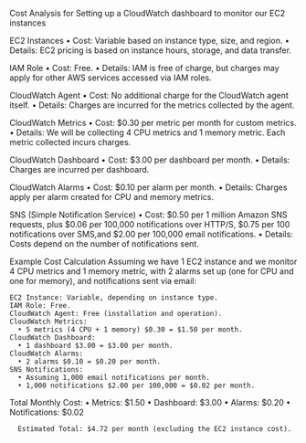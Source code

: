 Cost Analysis for Setting up a CloudWatch dashboard to monitor our EC2 instances


EC2 Instances
   • Cost: Variable based on instance type, size, and region.
   • Details: EC2 pricing is based on instance hours, storage, and data transfer.
   
IAM Role 
   • Cost: Free. 
   • Details: IAM is free of charge, but charges may apply for other AWS services accessed via IAM roles.
   
CloudWatch Agent 
   • Cost: No additional charge for the CloudWatch agent itself. 
   • Details: Charges are incurred for the metrics collected by the agent.
   
CloudWatch Metrics 
   • Cost: $0.30 per metric per month for custom metrics. 
   • Details: We will be collecting 4 CPU metrics and 1 memory metric. Each metric collected incurs charges.
   
CloudWatch Dashboard 
   • Cost: $3.00 per dashboard per month. 
   • Details: Charges are incurred per dashboard.
   
CloudWatch Alarms 
   • Cost: $0.10 per alarm per month. 
   • Details: Charges apply per alarm created for CPU and memory metrics.
   


SNS (Simple Notification Service) 
   • Cost: $0.50 per 1 million Amazon SNS requests, plus $0.06 per 100,000 notifications over HTTP/S, $0.75 per 100 notifications over    SMS,and $2.00 per 100,000 email notifications. 
   • Details: Costs depend on the number of notifications sent. 
   
 Example Cost Calculation Assuming
     we have 1 EC2 instance and we monitor 4 CPU metrics and 1 memory metric, with 2 alarms set up (one for CPU and one for memory), and notifications sent via email:
	 
    EC2 Instance: Variable, depending on instance type.
    IAM Role: Free.
    CloudWatch Agent: Free (installation and operation).
    CloudWatch Metrics: 
	  • 5 metrics (4 CPU + 1 memory) $0.30 = $1.50 per month.
    CloudWatch Dashboard: 
	  • 1 dashboard $3.00 = $3.00 per month.
    CloudWatch Alarms: 
	  • 2 alarms $0.10 = $0.20 per month.
    SNS Notifications: 
	  • Assuming 1,000 email notifications per month. 
	  • 1,000 notifications $2.00 per 100,000 = $0.02 per month.
	
  Total Monthly Cost: • Metrics: $1.50 • Dashboard: $3.00 • Alarms: $0.20 • Notifications: $0.02 
	  
	  Estimated Total: $4.72 per month (excluding the EC2 instance cost).
